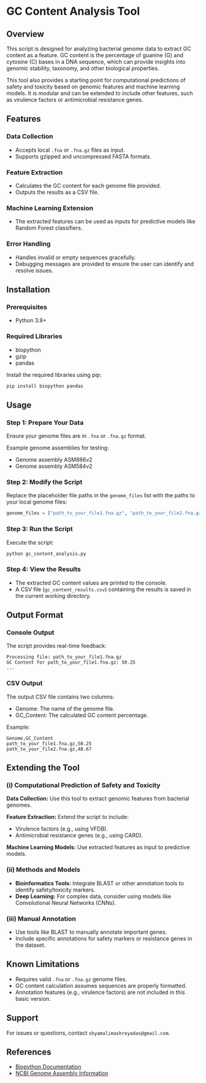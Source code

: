 # GC Content Analysis Tool

## Overview

This script is designed for analyzing bacterial genome data to extract GC content as a feature. GC content is the percentage of guanine (G) and cytosine (C) bases in a DNA sequence, which can provide insights into genomic stability, taxonomy, and other biological properties.

This tool also provides a starting point for computational predictions of safety and toxicity based on genomic features and machine learning models. It is modular and can be extended to include other features, such as virulence factors or antimicrobial resistance genes.

## Features

### Data Collection
- Accepts local `.fna` or `.fna.gz` files as input.
- Supports gzipped and uncompressed FASTA formats.

### Feature Extraction
- Calculates the GC content for each genome file provided.
- Outputs the results as a CSV file.

### Machine Learning Extension
- The extracted features can be used as inputs for predictive models like Random Forest classifiers.

### Error Handling
- Handles invalid or empty sequences gracefully.
- Debugging messages are provided to ensure the user can identify and resolve issues.

## Installation

### Prerequisites
- Python 3.8+

### Required Libraries
- biopython
- gzip
- pandas

Install the required libraries using pip:
```bash
pip install biopython pandas
```

## Usage

### Step 1: Prepare Your Data
Ensure your genome files are in `.fna` or `.fna.gz` format.

Example genome assemblies for testing:
- Genome assembly ASM886v2
- Genome assembly ASM584v2

### Step 2: Modify the Script
Replace the placeholder file paths in the `genome_files` list with the paths to your local genome files:
```python
genome_files = ["path_to_your_file1.fna.gz", "path_to_your_file2.fna.gz"]
```

### Step 3: Run the Script
Execute the script:
```bash
python gc_content_analysis.py
```

### Step 4: View the Results
- The extracted GC content values are printed to the console.
- A CSV file (`gc_content_results.csv`) containing the results is saved in the current working directory.

## Output Format

### Console Output
The script provides real-time feedback:
```
Processing file: path_to_your_file1.fna.gz
GC Content for path_to_your_file1.fna.gz: 50.25
...
```

### CSV Output
The output CSV file contains two columns:
- Genome: The name of the genome file.
- GC_Content: The calculated GC content percentage.

Example:
```
Genome,GC_Content
path_to_your_file1.fna.gz,50.25
path_to_your_file2.fna.gz,48.67
```

## Extending the Tool

### (i) Computational Prediction of Safety and Toxicity

**Data Collection:** Use this tool to extract genomic features from bacterial genomes.

**Feature Extraction:** Extend the script to include:
- Virulence factors (e.g., using VFDB).
- Antimicrobial resistance genes (e.g., using CARD).

**Machine Learning Models:** Use extracted features as input to predictive models.

### (ii) Methods and Models
- **Bioinformatics Tools:** Integrate BLAST or other annotation tools to identify safety/toxicity markers.
- **Deep Learning:** For complex data, consider using models like Convolutional Neural Networks (CNNs).

### (iii) Manual Annotation
- Use tools like BLAST to manually annotate important genes.
- Include specific annotations for safety markers or resistance genes in the dataset.

## Known Limitations
- Requires valid `.fna` or `.fna.gz` genome files.
- GC content calculation assumes sequences are properly formatted.
- Annotation features (e.g., virulence factors) are not included in this basic version.

## Support
For issues or questions, contact `shyamalimashreyadas@gmail.com`.

## References
- [Biopython Documentation](https://biopython.org/wiki/Documentation)
- [NCBI Genome Assembly Information](https://www.ncbi.nlm.nih.gov/assembly)
